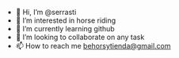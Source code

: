 - 👋 Hi, I’m @serrasti
- 👀 I’m interested in horse riding
- 🌱 I’m currently learning github
- 💞️ I’m looking to collaborate on any task
- 📫 How to reach me behorsytienda@gmail.com 

<!---
serrasti/serrasti is a ✨ special ✨ repository because its `README.md` (this file) appears on your GitHub profile.
You can click the Preview link to take a look at your changes.
--->

